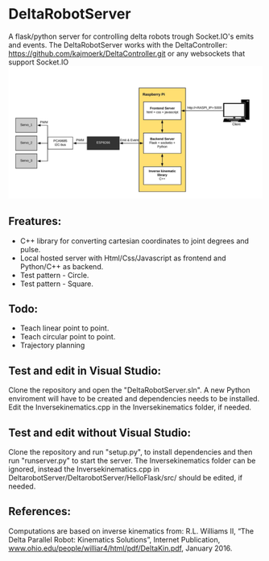 # DeltaRobotServer
A flask/python server for controlling delta robots trough Socket.IO's emits and events.
The DeltaRobotServer works with the DeltaController: https://github.com/kajmoerk/DeltaController.git or any websockets that support Socket.IO
![Image Software Architecture](https://github.com/kajmoerk/DeltaRobotServer/blob/master/Images/Software_Architecture.jpeg)
## Freatures:
* C++ library for converting cartesian coordinates to joint degrees and pulse.
* Local hosted server with Html/Css/Javascript as frontend and Python/C++ as backend.  
* Test pattern - Circle.
* Test pattern - Square.
## Todo:
* Teach linear point to point.
* Teach circular point to point.
* Trajectory planning
## Test and edit in Visual Studio:
Clone the repository and open the "DeltaRobotServer.sln". A new Python enviroment will have to be created and dependencies needs to be installed.
Edit the Inversekinematics.cpp in the Inversekinematics folder, if needed. 
## Test and edit without Visual Studio:
Clone the repository and run "setup.py", to install dependencies and then run "runserver.py" to start the server.
The Inversekinematics folder can be ignored, instead the Inversekinematics.cpp in DeltarobotServer/DeltarobotServer/HelloFlask/src/ should be edited, if needed.
## References:
Computations are based on inverse kinematics from:
R.L. Williams II, “The Delta Parallel Robot: Kinematics Solutions”, Internet Publication,
www.ohio.edu/people/williar4/html/pdf/DeltaKin.pdf, January 2016.
